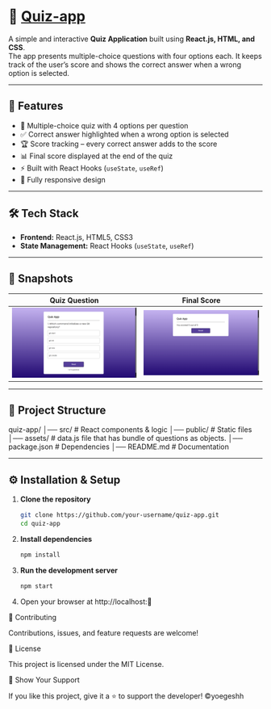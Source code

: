# 📝 <a href="https://yoegeshh.github.io/Quiz-app/">Quiz-app</a> 

A simple and interactive **Quiz Application** built using **React.js, HTML, and CSS**.  
The app presents multiple-choice questions with four options each. It keeps track of the user’s score and shows the correct answer when a wrong option is selected.  

---

## 🚀 Features
- 🎯 Multiple-choice quiz with 4 options per question  
- ✅ Correct answer highlighted when a wrong option is selected  
- 🏆 Score tracking – every correct answer adds to the score  
- 📊 Final score displayed at the end of the quiz  
- ⚡ Built with React Hooks (`useState`, `useRef`)  
- 📱 Fully responsive design  

---

## 🛠️ Tech Stack
- **Frontend:** React.js, HTML5, CSS3  
- **State Management:** React Hooks (`useState`, `useRef`)  

---

## 📸 Snapshots

| Quiz Question | Final Score |
|---------------|-------------|
| ![Question Screenshot](./public/question.png) | ![Score Screenshot](./public/score.png) |
---

## 📂 Project Structure
quiz-app/
│── src/ # React components & logic
│── public/ # Static files
│── assets/ # data.js file that has bundle of questions as objects.
│── package.json # Dependencies
│── README.md # Documentation


---

## ⚙️ Installation & Setup

1. **Clone the repository**
   ```bash
   git clone https://github.com/your-username/quiz-app.git
   cd quiz-app

2. **Install dependencies**
   ```bash
   npm install

3. **Run the development server**
   ```bash
   npm start

4. Open your browser at http://localhost:🎉

🤝 Contributing

Contributions, issues, and feature requests are welcome!

📜 License

This project is licensed under the MIT License.

🌟 Show Your Support

If you like this project, give it a ⭐ to support the developer! ©yoegeshh
